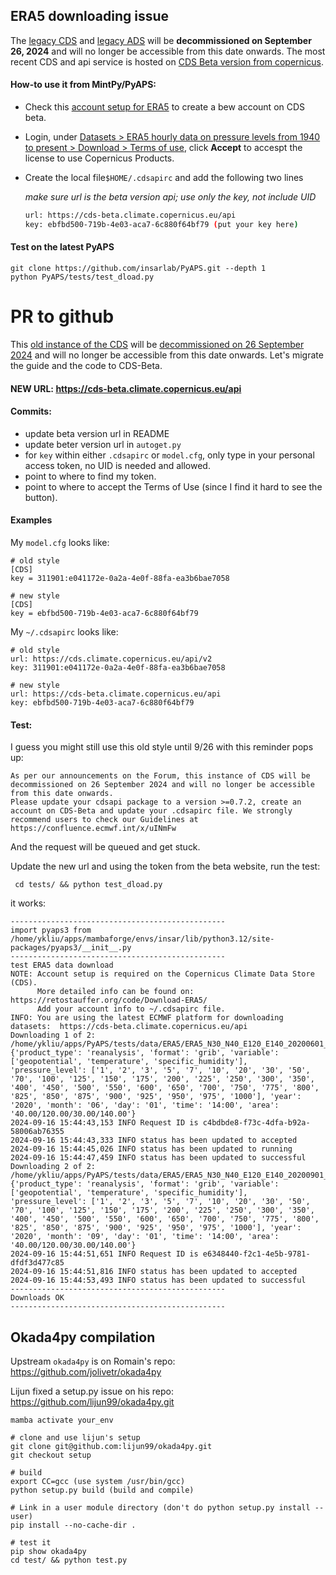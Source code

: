 ## ERA5 downloading issue

The [legacy CDS](https://cds.climate.copernicus.eu/#!/home) and [legacy ADS](https://ads.atmosphere.copernicus.eu/cdsapp#!/home) will be **decommissioned on September 26, 2024** and will no longer be accessible from this date onwards. The most recent CDS and api service is hosted on [CDS Beta version from copernicus](https://cds-beta.climate.copernicus.eu).

#### How-to use it from MintPy/PyAPS:

- Check this [account setup for ERA5](https://github.com/insarlab/PyAPS?tab=readme-ov-file#2-account-setup-for-era5) to create a bew account on CDS beta.
- Login, under [Datasets > ERA5 hourly data on pressure levels from 1940 to present > Download > Terms of use](https://cds-beta.climate.copernicus.eu/datasets/reanalysis-era5-pressure-levels?tab=download), click **Accept** to accespt the license to use Copernicus Products.

- Create the local file`$HOME/.cdsapirc` and add the following two lines

  *make sure url is the beta version api; use only the key, not include UID*

  ```bash
  url: https://cds-beta.climate.copernicus.eu/api
  key: ebfbd500-719b-4e03-aca7-6c880f64bf79 (put your key here)
  ```

#### Test on the latest PyAPS

```
git clone https://github.com/insarlab/PyAPS.git --depth 1
python PyAPS/tests/test_dload.py
```



# PR to github

This [old instance of the CDS](https://cds.climate.copernicus.eu/api-how-to) will be [decommissioned on 26 September 2024](https://confluence.ecmwf.int/display/CKB/Please+read%3A+CDS+and+ADS+migrating+to+new+infrastructure%3A+Common+Data+Store+%28CDS%29+Engine) and will no longer be accessible from this date onwards. Let's migrate the guide and the code to CDS-Beta.

#### NEW URL: https://cds-beta.climate.copernicus.eu/api

#### Commits:

+ update beta version url in README
+ update beter version url in `autoget.py` 
+ for `key` within either `.cdsapirc` or `model.cfg`, only type in your personal access token, no UID is needed and allowed.
+ point to where to find my token.
+ point to where to accept the Terms of Use (since I find it hard to see the button).



#### Examples

My `model.cfg` looks like:

```
# old style
[CDS]
key = 311901:e041172e-0a2a-4e0f-88fa-ea3b6bae7058

# new style
[CDS]
key = ebfbd500-719b-4e03-aca7-6c880f64bf79
```



My `~/.cdsapirc` looks like:

```
# old style
url: https://cds.climate.copernicus.eu/api/v2
key: 311901:e041172e-0a2a-4e0f-88fa-ea3b6bae7058

# new style
url: https://cds-beta.climate.copernicus.eu/api
key: ebfbd500-719b-4e03-aca7-6c880f64bf79
```



#### Test:

I guess you might still use this old style until 9/26 with this reminder pops up:
```
As per our announcements on the Forum, this instance of CDS will be decommissioned on 26 September 2024 and will no longer be accessible from this date onwards.
Please update your cdsapi package to a version >=0.7.2, create an account on CDS-Beta and update your .cdsapirc file. We strongly recommend users to check our Guidelines at https://confluence.ecmwf.int/x/uINmFw
```
And the request will be queued and get stuck.



Update the new url and using the token from the beta website, run the test:

` cd tests/ && python test_dload.py` 

it works:

```
------------------------------------------------
import pyaps3 from /home/ykliu/apps/mambaforge/envs/insar/lib/python3.12/site-packages/pyaps3/__init__.py
------------------------------------------------
test ERA5 data download
NOTE: Account setup is required on the Copernicus Climate Data Store (CDS).
      More detailed info can be found on: https://retostauffer.org/code/Download-ERA5/
      Add your account info to ~/.cdsapirc file.
INFO: You are using the latest ECMWF platform for downloading datasets:  https://cds-beta.climate.copernicus.eu/api
Downloading 1 of 2: /home/ykliu/apps/PyAPS/tests/data/ERA5/ERA5_N30_N40_E120_E140_20200601_14.grb
{'product_type': 'reanalysis', 'format': 'grib', 'variable': ['geopotential', 'temperature', 'specific_humidity'], 'pressure_level': ['1', '2', '3', '5', '7', '10', '20', '30', '50', '70', '100', '125', '150', '175', '200', '225', '250', '300', '350', '400', '450', '500', '550', '600', '650', '700', '750', '775', '800', '825', '850', '875', '900', '925', '950', '975', '1000'], 'year': '2020', 'month': '06', 'day': '01', 'time': '14:00', 'area': '40.00/120.00/30.00/140.00'}
2024-09-16 15:44:43,153 INFO Request ID is c4bdbde8-f73c-4dfa-b92a-58006ab76355
2024-09-16 15:44:43,333 INFO status has been updated to accepted
2024-09-16 15:44:45,026 INFO status has been updated to running
2024-09-16 15:44:47,459 INFO status has been updated to successful
Downloading 2 of 2: /home/ykliu/apps/PyAPS/tests/data/ERA5/ERA5_N30_N40_E120_E140_20200901_14.grb
{'product_type': 'reanalysis', 'format': 'grib', 'variable': ['geopotential', 'temperature', 'specific_humidity'], 'pressure_level': ['1', '2', '3', '5', '7', '10', '20', '30', '50', '70', '100', '125', '150', '175', '200', '225', '250', '300', '350', '400', '450', '500', '550', '600', '650', '700', '750', '775', '800', '825', '850', '875', '900', '925', '950', '975', '1000'], 'year': '2020', 'month': '09', 'day': '01', 'time': '14:00', 'area': '40.00/120.00/30.00/140.00'}
2024-09-16 15:44:51,651 INFO Request ID is e6348440-f2c1-4e5b-9781-dfdf3d477c85
2024-09-16 15:44:51,816 INFO status has been updated to accepted
2024-09-16 15:44:53,493 INFO status has been updated to successful
------------------------------------------------
Downloads OK
------------------------------------------------
```



## Okada4py compilation

Upstream `okada4py` is on Romain's repo: https://github.com/jolivetr/okada4py

Lijun fixed a setup.py issue on his repo: https://github.com/lijun99/okada4py.git

```
mamba activate your_env

# clone and use lijun's setup
git clone git@github.com:lijun99/okada4py.git
git checkout setup

# build
export CC=gcc (use system /usr/bin/gcc)
python setup.py build (build and compile)

# Link in a user module directory (don't do python setup.py install --user)
pip install --no-cache-dir .

# test it
pip show okada4py
cd test/ && python test.py
```

